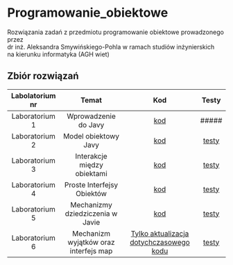 # Programowanie_obiektowe
Rozwiązania zadań z przedmiotu programowanie obiektowe prowadzonego przez <br>
dr inż. Aleksandra Smywińskiego-Pohla w ramach studiów inżynierskich <br>
na kierunku informatyka (AGH wiet) <br>



## Zbiór rozwiązań
| Labolatorium nr| Temat | Kod | Testy
|:-------------:|:-------------:|:-------------:|:-------------:|
| Laboratorium 1| Wprowadzenie do Javy |[kod](https://github.com/sumo-slonik/Programowanie_obiektowe/tree/main/LABOLATORIA/src/main/agh/cs/lab1) |#####
| Laboratorium 2| Model obiektowy Javy|[kod](https://github.com/sumo-slonik/Programowanie_obiektowe/tree/main/LABOLATORIA/src/main/agh/cs/lab2) |[testy](https://github.com/sumo-slonik/Programowanie_obiektowe/tree/de3acc8a579fbefc985696354232365a652bed3d/LABOLATORIA/src/tests/lab2)
| Laboratorium 3| Interakcje między obiektami|[kod](https://github.com/sumo-slonik/Programowanie_obiektowe/tree/de3acc8a579fbefc985696354232365a652bed3d/LABOLATORIA/src/main/agh/cs/lab3) |[testy](https://github.com/sumo-slonik/Programowanie_obiektowe/tree/de3acc8a579fbefc985696354232365a652bed3d/LABOLATORIA/src/tests/lab3)
| Laboratorium 4| Proste Interfejsy Obiektów |[kod](https://github.com/sumo-slonik/Programowanie_obiektowe/tree/923c7d68419420358bfe14a144b6c2198e533126/LABOLATORIA/src/main/agh/cs/lab4) |[testy](https://github.com/sumo-slonik/Programowanie_obiektowe/tree/923c7d68419420358bfe14a144b6c2198e533126/LABOLATORIA/src/tests/lab4)
| Laboratorium 5| Mechanizmy dziedziczenia w Javie |[kod](https://github.com/sumo-slonik/Programowanie_obiektowe/tree/92419bdf671d900fb7845fb9af67a5b835121c9b/LABOLATORIA/src/main/agh/cs/lab5) |[testy](https://github.com/sumo-slonik/Programowanie_obiektowe/tree/92419bdf671d900fb7845fb9af67a5b835121c9b/LABOLATORIA/src/tests/lab5)
| Laboratorium 6| Mechanizm wyjątków oraz interfejs map |[Tylko aktualizacja dotychczasowego kodu](https://github.com/sumo-slonik/Programowanie_obiektowe/tree/2f30bdd9d5e572cfd82804f290cab17f241a91ff/LABOLATORIA/src)|[testy](https://github.com/sumo-slonik/Programowanie_obiektowe/blob/2f30bdd9d5e572cfd82804f290cab17f241a91ff/LABOLATORIA/src/tests/lab6/ExceptionsTests.java)

